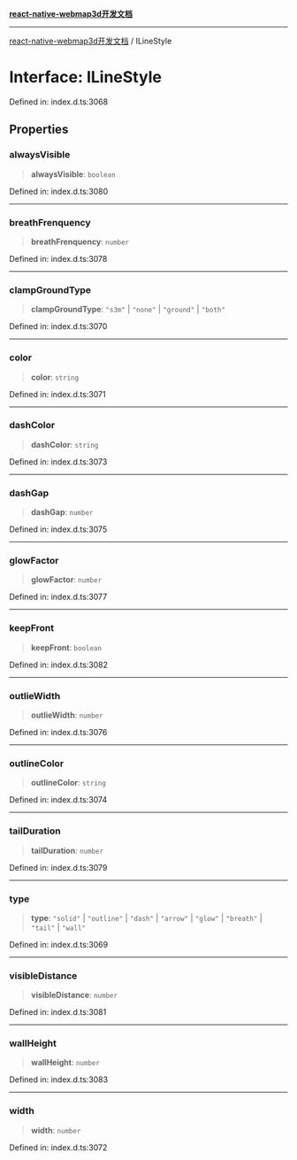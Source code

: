 [**react-native-webmap3d开发文档**](../README.md)

***

[react-native-webmap3d开发文档](../globals.md) / ILineStyle

# Interface: ILineStyle

Defined in: index.d.ts:3068

## Properties

### alwaysVisible

> **alwaysVisible**: `boolean`

Defined in: index.d.ts:3080

***

### breathFrenquency

> **breathFrenquency**: `number`

Defined in: index.d.ts:3078

***

### clampGroundType

> **clampGroundType**: `"s3m"` \| `"none"` \| `"ground"` \| `"both"`

Defined in: index.d.ts:3070

***

### color

> **color**: `string`

Defined in: index.d.ts:3071

***

### dashColor

> **dashColor**: `string`

Defined in: index.d.ts:3073

***

### dashGap

> **dashGap**: `number`

Defined in: index.d.ts:3075

***

### glowFactor

> **glowFactor**: `number`

Defined in: index.d.ts:3077

***

### keepFront

> **keepFront**: `boolean`

Defined in: index.d.ts:3082

***

### outlieWidth

> **outlieWidth**: `number`

Defined in: index.d.ts:3076

***

### outlineColor

> **outlineColor**: `string`

Defined in: index.d.ts:3074

***

### tailDuration

> **tailDuration**: `number`

Defined in: index.d.ts:3079

***

### type

> **type**: `"solid"` \| `"outline"` \| `"dash"` \| `"arrow"` \| `"glow"` \| `"breath"` \| `"tail"` \| `"wall"`

Defined in: index.d.ts:3069

***

### visibleDistance

> **visibleDistance**: `number`

Defined in: index.d.ts:3081

***

### wallHeight

> **wallHeight**: `number`

Defined in: index.d.ts:3083

***

### width

> **width**: `number`

Defined in: index.d.ts:3072
